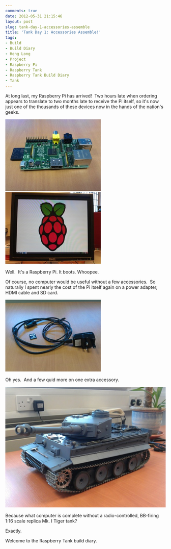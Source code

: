 ```yaml
---
comments: true
date: 2012-05-31 21:15:46
layout: post
slug: tank-day-1-accessories-assemble
title: 'Tank Day 1: Accessories Assemble!'
tags:
- Build
- Build Diary
- Heng Long
- Project
- Raspberry Pi
- Raspberry Tank
- Raspberry Tank Build Diary
- Tank
---
```


At long last, my Raspberry Pi has arrived!  Two hours late when ordering appears to translate to two months late to receive the Pi itself, so it's now just one of the thousands of these devices now in the hands of the nation's geeks.

[![Raspberry Pi](/hardware/raspberry-tank/IMG_20120529_084446-300x225.jpg)](/hardware/raspberry-tank/IMG_20120529_084446.jpg) [![Booted into LXDE](/hardware/raspberry-tank/IMG_20120529_084107-300x225.jpg)](/hardware/raspberry-tank/IMG_20120529_084107.jpg)

Well.  It's a Raspberry Pi. It boots. Whoopee.

Of course, no computer would be useful without a few accessories.  So naturally I spent nearly the cost of the Pi itself again on a power adapter, HDMI cable and SD card.

[![Adapters](/hardware/raspberry-tank/IMG_20120530_120010-300x225.jpg)](/hardware/raspberry-tank/IMG_20120530_120010.jpg)

Oh yes.  And a few quid more on one extra accessory.

[![RC Tank](/hardware/raspberry-tank/IMG_20120531_141954-600x450.jpg)](/hardware/raspberry-tank/IMG_20120531_141954.jpg)

Because what computer is complete without a radio-controlled, BB-firing 1:16 scale replica Mk. I Tiger tank?

Exactly.

Welcome to the Raspberry Tank build diary.
